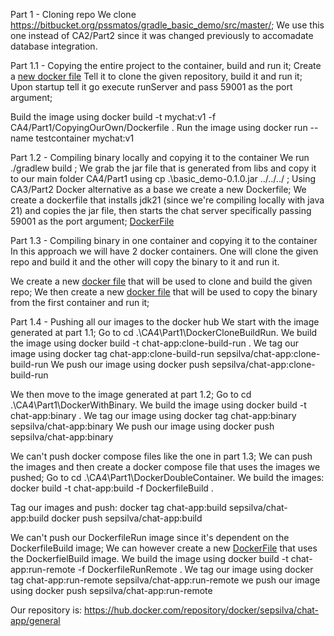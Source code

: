 Part 1 - Cloning repo
We clone https://bitbucket.org/pssmatos/gradle_basic_demo/src/master/;
We use this one instead of CA2/Part2 since it was changed previously to accomadate database integration.

Part 1.1 - Copying the entire project to the container, build and run it;
Create a [new docker file](GivenRepository/DockerCloneBuildRun)
Tell it to clone the given repository, build it and run it;
Upon startup tell it go execute runServer and pass 59001 as the port argument;


Build the image using docker build -t mychat:v1 -f CA4/Part1/CopyingOurOwn/Dockerfile .
Run the image using docker run --name testcontainer mychat:v1

Part 1.2 - Compiling binary locally and copying it to the container
We run ./gradlew build ;
We grab the jar file that is generated from libs and copy it to our main folder CA4/Part1 using cp .\basic_demo-0.1.0.jar ../../../ ;
Using CA3/Part2 Docker alternative as a base we create a new Dockerfile;
We create a dockerfile that installs jdk21 (since we're compiling locally with java 21) and copies the jar file, then starts the chat server specifically  passing 59001 as the port argument;
[DockerFile](GivenRepository/DockerWithBinary/Dockerfile)

Part 1.3 - Compiling binary in one container and copying it to the container
In this approach we will have 2 docker containers. One will clone the given repo and build it and the other will copy the binary to it and run it.

We create a new [docker file](GivenRepository/DockerDoubleContainer/DockerfileBuild) that will be used to clone and build the given repo;
We then create a new [docker file](GivenRepository/DockerDoubleContainer/DockerfileRun) that will be used to copy the binary from the first container and run it;

Part 1.4 - Pushing all our images to the docker hub
We start with the image generated at part 1.1;
Go to cd .\CA4\Part1\DockerCloneBuildRun\.
We build the image using  docker build -t chat-app:clone-build-run .
We tag our image using docker tag chat-app:clone-build-run sepsilva/chat-app:clone-build-run
We push our image using docker push sepsilva/chat-app:clone-build-run


We then move to the image generated at part 1.2;
Go to cd .\CA4\Part1\DockerWithBinary\.
We build the image using  docker build -t chat-app:binary .
We tag our image using docker tag chat-app:binary sepsilva/chat-app:binary
We push our image using docker push sepsilva/chat-app:binary

We can't push docker compose files like the one in part 1.3;
We can push the images and then create a docker compose file that uses the images we pushed;
Go to cd .\CA4\Part1\DockerDoubleContainer\.
We build the images:
docker build -t chat-app:build -f DockerfileBuild .

Tag our images and push:
docker tag chat-app:build sepsilva/chat-app:build
docker push sepsilva/chat-app:build

We can't push our DockerfileRun image since it's dependent on the DockerfileBuild image;
We can however create a new [DockerFile](DockerDoubleContainer/DockerfileRunRemote) that uses the DockerfielBuild image.
We build the image using docker build -t chat-app:run-remote -f DockerfileRunRemote .
We tag our image using docker tag chat-app:run-remote sepsilva/chat-app:run-remote
we push our image using docker push sepsilva/chat-app:run-remote

Our repository is: https://hub.docker.com/repository/docker/sepsilva/chat-app/general